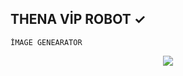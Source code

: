 ## THENA VİP ROBOT ✓

`İMAGE GENEARATOR`
<p align="center">
  <img src="https://i.hizliresim.com/5lt8nob.png">
